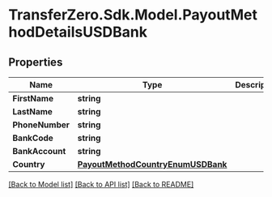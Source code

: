 
# TransferZero.Sdk.Model.PayoutMethodDetailsUSDBank

## Properties

Name | Type | Description | Notes
------------ | ------------- | ------------- | -------------
**FirstName** | **string** |  | 
**LastName** | **string** |  | 
**PhoneNumber** | **string** |  | 
**BankCode** | **string** |  | 
**BankAccount** | **string** |  | 
**Country** | [**PayoutMethodCountryEnumUSDBank**](PayoutMethodCountryEnumUSDBank.md) |  | 

[[Back to Model list]](../README.md#documentation-for-models)
[[Back to API list]](../README.md#documentation-for-api-endpoints)
[[Back to README]](../README.md)


